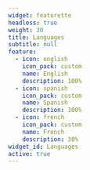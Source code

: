 ```yaml
---
widget: featurette
headless: true
weight: 30
title: Languages
subtitle: null
feature:
  - icon: english
    icon_pack: custom
    name: English
    description: 100%
  - icon: spanish
    icon_pack: custom
    name: Spanish
    description: 100%
  - icon: french
    icon_pack: custom
    name: French
    description: 30%
widget_id: Languages
active: true
---
```

